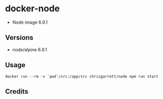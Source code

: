 # docker-node

* Node image 6.9.1

## Versions
- node/alpine 6.9.1

## Usage

```docker run --rm -v `pwd`/src:/app/src chrisgarrett/node npm run start```

## Credits
